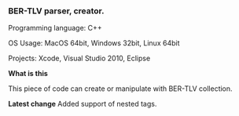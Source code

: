 ### BER-TLV parser, creator.



Programming language: C++

OS Usage: MacOS 64bit, Windows 32bit, Linux 64bit

Projects: Xcode, Visual Studio 2010, Eclipse  

**What is this**

This piece of code can create or manipulate with BER-TLV collection.

**Latest change**
Added support of nested tags.
